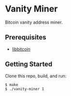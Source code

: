 # Vanity Miner

Bitcoin vanity address miner.

## Prerequisites

  * [libbitcoin](https://github.com/libbitcoin/libbitcoin)

## Getting Started

Clone this repo, build, and run:

```
$ make
$ ./vanity-miner 1
```
